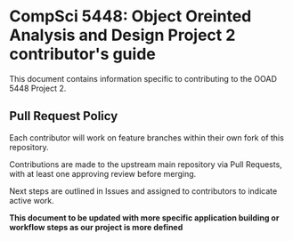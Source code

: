 # CompSci 5448: Object Oreinted Analysis and Design Project 2 contributor's guide

This document contains information specific to contributing to the
OOAD 5448 Project 2.

## Pull Request Policy

Each contributor will work on feature branches within their own fork of this repository. 

Contributions are made to the upstream main repository via Pull Requests, with at least one approving review before merging.

Next steps are outlined in Issues and assigned to contributors to indicate active work.

**This document to be updated with more specific application building or workflow steps as our project is more defined**
